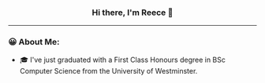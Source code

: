 <div align="center">
  <h3>Hi there, I'm Reece 👋</h3>
</div>

---

### 😀 About Me:

- 🎓 I've just graduated with a First Class Honours degree in BSc Computer Science from the University of Westminster.

<!--
**english-ra/english-ra** is a ✨ _special_ ✨ repository because its `README.md` (this file) appears on your GitHub profile.

Here are some ideas to get you started:

- 🔭 I’m currently working on ...
- 🌱 I’m currently learning ...
- 👯 I’m looking to collaborate on ...
- 🤔 I’m looking for help with ...
- 💬 Ask me about ...
- 📫 How to reach me: ...
- 😄 Pronouns: ...
- ⚡ Fun fact: ...
-->
